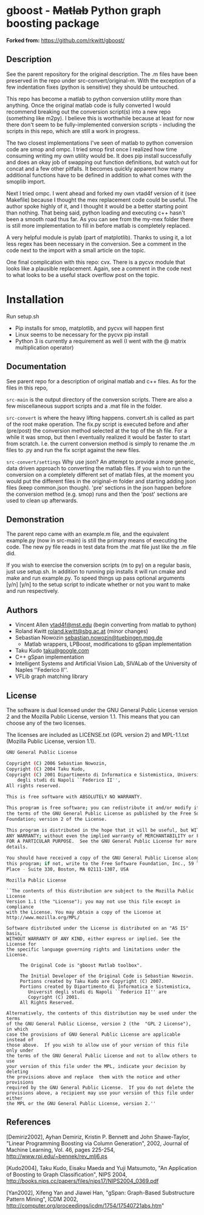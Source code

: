 

gboost - ~~Matlab~~ Python graph boosting package
======================================

**Forked from:** https://github.com/rkwitt/gboost/


Description
-----------
<a name="description"/>

See the parent repository for the original description. The .m files have been preserved in the repo under src-convert/original-m. With the exception of a few indentation fixes (python is sensitive) they should be untouched.

This repo has become a matlab to python conversion utility more than anything. Once the original matlab code is fully converted I would recommend breaking out the conversion script(s) into a new repo (something like m2py). I believe this is worthwhile because at least for now there don't seem to be fully-implemented conversion scripts - including the scripts in this repo, which are still a work in progress.

The two closest implementations I've seen of matlab to python conversion code are smop and ompc. I tried smop first once I realized how time consuming writing my own utility would be. It does pip install successfully and does an okay job of swapping out function definitions, but watch out for concat and a few other pitfalls. It becomes quickly apparent how many additional functions have to be defined in addition to what comes with the smoplib import.

Next I tried ompc. I went ahead and forked my own vtad4f version of it (see Makefile) because I thought the mex replacement code could be useful. The author spoke highly of it, and I thought it would be a better starting point than nothing. That being said, python loading and executing c++ hasn't been a smooth road thus far. As you can see from the my-mex folder there is still more implementation to fill in before matlab is completely replaced.

A very helpful module is pylab (part of matplotlib). Thanks to using it, a lot less regex has been necessary in the conversion. See a comment in the code next to the import with a small article on the topic.

One final complication with this repo: cvx. There is a pycvx module that looks like a plausible replacement. Again, see a comment in the code next to what looks to be a useful stack overflow post on the topic.


Installation
============
<a name="install"/>

Run setup.sh
* Pip installs for smop, matplotlib, and pycvx will happen first
* Linux  seems to be necessary for the pycvx pip install
* Python 3 is currently a requirement as well (I went with the @ matrix multiplication operator)


Documentation
-------------
<a name="doc"/>

See parent repo for a description of original matlab and c++ files. As for the files in this repo,

`src-main` is the output directory of the conversion scripts. There are also a few miscellaneous support scripts and a .mat file in the folder.

`src-convert` is where the heavy lifting happens. convert.sh is called as part of the root make operation. The fix.py script is executed before and after (pre/post) the conversion method selected at the top of the sh file. For a while it was smop, but then I eventually realized it would be faster to start from scratch. I.e. the current conversion method is simply to rename the .m files to .py and run the fix script against the new files.

`src-convert/settings` Why use json? An attempt to provide a more generic, data driven approach to converting the matlab files. If you wish to run the conversion on a completely different set of matlab files, at the moment you would put the different files in the original-m folder and starting adding json files (keep common.json though). 'pre' sections in the json happen before the conversion method (e.g. smop) runs and then the 'post' sections are used to clean up afterwards.


Demonstration
-------------
<a name="demo"/>

The parent repo came with an example.m file, and the equivalent example.py (now in src-main) is still the primary means of executing the code. The new py file reads in test data from the .mat file just like the .m file did.

If you wish to exercise the conversion scripts (m to py) on a regular basis, just use setup.sh. In addition to running pip installs it will run cmake and make and run example.py. To speed things up pass optional arguments [y/n] [y/n] to the setup script to indicate whether or not you want to make and run respectively.




Authors
-------
<a name="authors"/>

* Vincent Allen <vtad4f@mst.edu> (begin converting from matlab to python)
* Roland Kwitt <roland.kwitt@sbg.ac.at> (minor changes)
* Sebastian Nowozin <sebastian.nowozin@tuebingen.mpg.de>
  * Matlab wrappers, LPBoost, modifications to gSpan implementation
* Taku Kudo <taku@google.com>
 * C++ gSpan implementation
* Intelligent Systems and Artificial Vision Lab, SIVALab of the University of Naples ''Federico II''.
 * VFLib graph matching library


License
-------
<a name="lic"/>

The software is dual licensed under the GNU General Public License version 2
and the Mozilla Public License, version 1.1.  This means that you can choose
any of the two licenses.

The licenses are included as LICENSE.txt (GPL version 2) and MPL-1.1.txt
(Mozilla Public License, version 1.1).

```bash
GNU General Public License

Copyright (C) 2006 Sebastian Nowozin,
Copyright (C) 2004 Taku Kudo,
Copyright (C) 2001 Dipartimento di Informatica e Sistemistica, Universit
    degli studi di Napoli ``Federico II'',
All rights reserved.

This is free software with ABSOLUTELY NO WARRANTY.

This program is free software; you can redistribute it and/or modify it under
the terms of the GNU General Public License as published by the Free Software
Foundation; version 2 of the License.

This program is distributed in the hope that it will be useful, but WITHOUT
ANY WARRANTY; without even the implied warranty of MERCHANTABILITY or FITNESS
FOR A PARTICULAR PURPOSE.  See the GNU General Public License for more
details.

You should have received a copy of the GNU General Public License along with
this program; if not, write to the Free Software Foundation, Inc., 59 Temple
Place - Suite 330, Boston, MA 02111-1307, USA
```

```
Mozilla Public License

``The contents of this distribution are subject to the Mozilla Public License
Version 1.1 (the "License"); you may not use this file except in compliance
with the License. You may obtain a copy of the License at
http://www.mozilla.org/MPL/

Software distributed under the License is distributed on an "AS IS" basis,
WITHOUT WARRANTY OF ANY KIND, either express or implied. See the License for
the specific language governing rights and limitations under the License.

     The Original Code is "gboost Matlab toolbox".

     The Initial Developer of the Original Code is Sebastian Nowozin.
     Portions created by Taku Kudo are Copyright (C) 2007.
     Portions created by Dipartimento di Informatica e Sistemistica,
        Universit degli studi di Napoli ``Federico II'' are
        Copyright (C) 2001.
     All Rights Reserved.

Alternatively, the contents of this distribution may be used under the terms
of the GNU General Public License, version 2 (the  "GPL 2 License"), in which
case the provisions of GNU General Public License are applicable instead of
those above.  If you wish to allow use of your version of this file only under
the terms of the GNU General Public License and not to allow others to use
your version of this file under the MPL, indicate your decision by deleting
the provisions above and replace  them with the notice and other provisions
required by the GNU General Public License.  If you do not delete the
provisions above, a recipient may use your version of this file under either
the MPL or the GNU General Public License, version 2.''
```


References
----------
<a name="ref"/>

[Demiriz2002], Ayhan Demiriz, Kristin P. Bennett and John Shawe-Taylor,
   "Linear Programming Boosting via Column Generation", 2002, Journal of
   Machine Learning, Vol. 46, pages 225-254,
   http://www.rpi.edu/~bennek/rev_mlj6.ps

[Kudo2004], Taku Kudo, Eisaku Maeda and Yuji Matsumoto,
   "An Application of Boosting to Graph Classification", NIPS 2004,
   http://books.nips.cc/papers/files/nips17/NIPS2004_0369.pdf

[Yan2002], Xifeng Yan and Jiawei Han,
   "gSpan: Graph-Based Substructure Pattern Mining", ICDM 2002,
   http://computer.org/proceedings/icdm/1754/17540721abs.htm"

